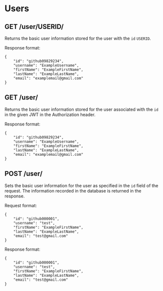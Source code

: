 Users
=====

GET /user/USERID/
----------------------------

Returns the basic user information stored for the user with the `id` `USERID`.

Response format:
```
{
	"id": "github09829234",
	"username": "ExampleUsername",
	"firstName": "ExampleFirstName",
	"lastName": "ExampleLastName",
	"email": "examplemail@gmail.com"
}
```

GET /user/
----------------------------------

Returns the basic user information stored for the user associated with the `id` in the given JWT in the Authorization header.

Response format:
```
{
	"id": "github09829234",
	"username": "ExampleUsername",
	"firstName": "ExampleFirstName",
	"lastName": "ExampleLastName",
	"email": "examplemail@gmail.com"
}
```

POST /user/
--------------------------

Sets the basic user information for the user as specified in the `id` field of the request. The information recorded in the database is returned in the response.

Request format:
```
{
	"id": "github000001",
	"username": "test",
	"firstName": "ExampleFirstName",
	"lastName": "ExampleLastName",
	"email": "test@gmail.com"
}
```

Response format:
```
{
	"id": "github000001",
	"username": "test",	
	"firstName": "ExampleFirstName",
	"lastName": "ExampleLastName",
	"email": "test@gmail.com"
}
```